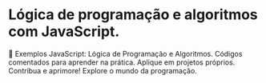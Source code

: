 # Lógica de programação e algoritmos com JavaScript.


🚀 Exemplos JavaScript: Lógica de Programação e Algoritmos. Códigos comentados para aprender na prática. Aplique em projetos próprios. Contribua e aprimore! Explore o mundo da programação.
